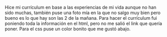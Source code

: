 Hice mi currículum en base a las experiencias de mi vida aunque no han sido muchas, también puse una foto mía en la que no salgo muy bien pero bueno es lo que hay son las 2 de la mañana.
Para hacer el currículum fui poniendo toda la información en el html, pero no me salió el link que quería poner.
Para el css puse un color bonito que me gustó abajo.
